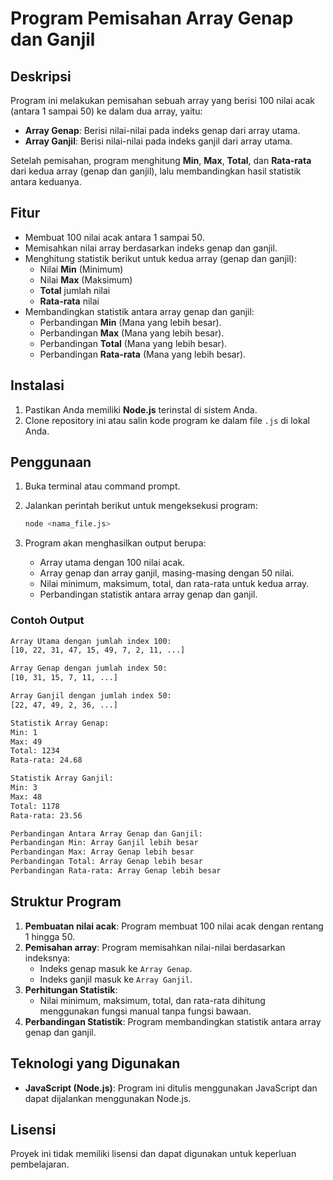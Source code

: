 # Program Pemisahan Array Genap dan Ganjil

## Deskripsi

Program ini melakukan pemisahan sebuah array yang berisi 100 nilai acak (antara 1 sampai 50) ke dalam dua array, yaitu:
- **Array Genap**: Berisi nilai-nilai pada indeks genap dari array utama.
- **Array Ganjil**: Berisi nilai-nilai pada indeks ganjil dari array utama.

Setelah pemisahan, program menghitung **Min**, **Max**, **Total**, dan **Rata-rata** dari kedua array (genap dan ganjil), lalu membandingkan hasil statistik antara keduanya.

## Fitur

- Membuat 100 nilai acak antara 1 sampai 50.
- Memisahkan nilai array berdasarkan indeks genap dan ganjil.
- Menghitung statistik berikut untuk kedua array (genap dan ganjil):
  - Nilai **Min** (Minimum)
  - Nilai **Max** (Maksimum)
  - **Total** jumlah nilai
  - **Rata-rata** nilai
- Membandingkan statistik antara array genap dan ganjil:
  - Perbandingan **Min** (Mana yang lebih besar).
  - Perbandingan **Max** (Mana yang lebih besar).
  - Perbandingan **Total** (Mana yang lebih besar).
  - Perbandingan **Rata-rata** (Mana yang lebih besar).

## Instalasi

1. Pastikan Anda memiliki **Node.js** terinstal di sistem Anda.
2. Clone repository ini atau salin kode program ke dalam file `.js` di lokal Anda.

## Penggunaan

1. Buka terminal atau command prompt.
2. Jalankan perintah berikut untuk mengeksekusi program:

   ```bash
   node <nama_file.js>
   ```

3. Program akan menghasilkan output berupa:
   - Array utama dengan 100 nilai acak.
   - Array genap dan array ganjil, masing-masing dengan 50 nilai.
   - Nilai minimum, maksimum, total, dan rata-rata untuk kedua array.
   - Perbandingan statistik antara array genap dan ganjil.

### Contoh Output

```bash
Array Utama dengan jumlah index 100:
[10, 22, 31, 47, 15, 49, 7, 2, 11, ...]

Array Genap dengan jumlah index 50:
[10, 31, 15, 7, 11, ...]

Array Ganjil dengan jumlah index 50:
[22, 47, 49, 2, 36, ...]

Statistik Array Genap:
Min: 1
Max: 49
Total: 1234
Rata-rata: 24.68

Statistik Array Ganjil:
Min: 3
Max: 48
Total: 1178
Rata-rata: 23.56

Perbandingan Antara Array Genap dan Ganjil:
Perbandingan Min: Array Ganjil lebih besar
Perbandingan Max: Array Genap lebih besar
Perbandingan Total: Array Genap lebih besar
Perbandingan Rata-rata: Array Genap lebih besar
```

## Struktur Program

1. **Pembuatan nilai acak**: Program membuat 100 nilai acak dengan rentang 1 hingga 50.
2. **Pemisahan array**: Program memisahkan nilai-nilai berdasarkan indeksnya:
   - Indeks genap masuk ke `Array Genap`.
   - Indeks ganjil masuk ke `Array Ganjil`.
3. **Perhitungan Statistik**:
   - Nilai minimum, maksimum, total, dan rata-rata dihitung menggunakan fungsi manual tanpa fungsi bawaan.
4. **Perbandingan Statistik**: Program membandingkan statistik antara array genap dan ganjil.

## Teknologi yang Digunakan

- **JavaScript (Node.js)**: Program ini ditulis menggunakan JavaScript dan dapat dijalankan menggunakan Node.js.

## Lisensi

Proyek ini tidak memiliki lisensi dan dapat digunakan untuk keperluan pembelajaran.
